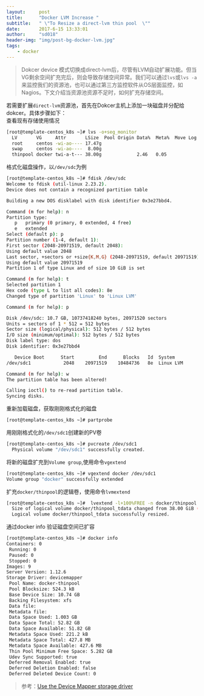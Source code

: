 ```yaml
---
layout:     post
title:      "Docker LVM Increase "
subtitle:   " \"To Resize a direct-lvm thin pool  \""
date:       2017-6-15 13:33:01  
author:     "sd018"
header-img: "img/post-bg-docker-lvm.jpg"
tags:
    - docker
---
```


> Dokcer device 模式切换成direct-lvm后，尽管有LVM自动扩展功能。但当VG剩余空间扩充完后，则会导致存储空间异常。我们可以通过`lvs`或`lvs -a`来监控我们的资源池，也可以通过第三方监控软件从OS层面监控，如Nagios。下文介绍当资源池资源不足时，如何扩充存储空间。

若需要扩展`direct-lvm`资源池，首先在Dokcer主机上添加一块磁盘并分配给dokcer。具体步骤如下：  
查看现有存储使用情况
```bash
[root@template-centos_k8s ~]# lvs -o+seg_monitor
  LV       VG     Attr       LSize  Pool Origin Data%  Meta%  Move Log Cpy%Sync Convert Monitor  
  root     centos -wi-ao---- 17.47g                                                              
  swap     centos -wi-ao----  8.00g                                                            
  thinpool docker twi-a-t--- 38.00g             2.46   0.05                             monitored
```

格式化磁盘操作，以`/dev/sdc`为例

```bash
[root@template-centos_k8s ~]# fdisk /dev/sdc
Welcome to fdisk (util-linux 2.23.2).
Device does not contain a recognized partition table

Building a new DOS disklabel with disk identifier 0x3e27bbd4.

Command (m for help): n
Partition type:
   p   primary (0 primary, 0 extended, 4 free)
   e   extended
Select (default p): p
Partition number (1-4, default 1):
First sector (2048-20971519, default 2048):
Using default value 2048
Last sector, +sectors or +size{K,M,G} (2048-20971519, default 20971519):
Using default value 20971519
Partition 1 of type Linux and of size 10 GiB is set

Command (m for help): t
Selected partition 1
Hex code (type L to list all codes): 8e
Changed type of partition 'Linux' to 'Linux LVM'

Command (m for help): p

Disk /dev/sdc: 10.7 GB, 10737418240 bytes, 20971520 sectors
Units = sectors of 1 * 512 = 512 bytes
Sector size (logical/physical): 512 bytes / 512 bytes
I/O size (minimum/optimal): 512 bytes / 512 bytes
Disk label type: dos
Disk identifier: 0x3e27bbd4

   Device Boot      Start         End      Blocks   Id  System
/dev/sdc1            2048    20971519    10484736   8e  Linux LVM

Command (m for help): w
The partition table has been altered!

Calling ioctl() to re-read partition table.
Syncing disks.
```
重新加载磁盘，获取刚刚格式化的磁盘

```bash
[root@template-centos_k8s ~]# partprobe
```
用刚刚格式化的`/dev/sdc1`创建新的PV卷
```bash
[root@template-centos_k8s ~]# pvcreate /dev/sdc1
  Physical volume "/dev/sdc1" successfully created.
```
将新的磁盘扩充到`Volume group`,使用命令`vgextend `
```bash
[root@template-centos_k8s ~]# vgextend docker /dev/sdc1
Volume group "docker" successfully extended  
```
扩充`docker/thinpool`的逻辑卷，使用命令`lvmextend`
```bash
[root@template-centos_k8s ~]#  lvextend -l+100%FREE -n docker/thinpool
  Size of logical volume docker/thinpool_tdata changed from 38.00 GiB (9727 extents) to 49.20 GiB (12594 extents).
  Logical volume docker/thinpool_tdata successfully resized.
```
通过docker info 验证磁盘空间已扩容
```bash
[root@template-centos_k8s ~]# docker info
Containers: 0
 Running: 0
 Paused: 0
 Stopped: 0
Images: 9
Server Version: 1.12.6
Storage Driver: devicemapper
 Pool Name: docker-thinpool
 Pool Blocksize: 524.3 kB
 Base Device Size: 10.74 GB
 Backing Filesystem: xfs
 Data file:
 Metadata file:
 Data Space Used: 1.003 GB
 Data Space Total: 52.82 GB
 Data Space Available: 51.82 GB
 Metadata Space Used: 221.2 kB
 Metadata Space Total: 427.8 MB
 Metadata Space Available: 427.6 MB
 Thin Pool Minimum Free Space: 5.282 GB
 Udev Sync Supported: true
 Deferred Removal Enabled: true
 Deferred Deletion Enabled: false
 Deferred Deleted Device Count: 0
```
>参考：[Use the Device Mapper storage driver](https://docs.docker.com/engine/userguide/storagedriver/device-mapper-driver/)
